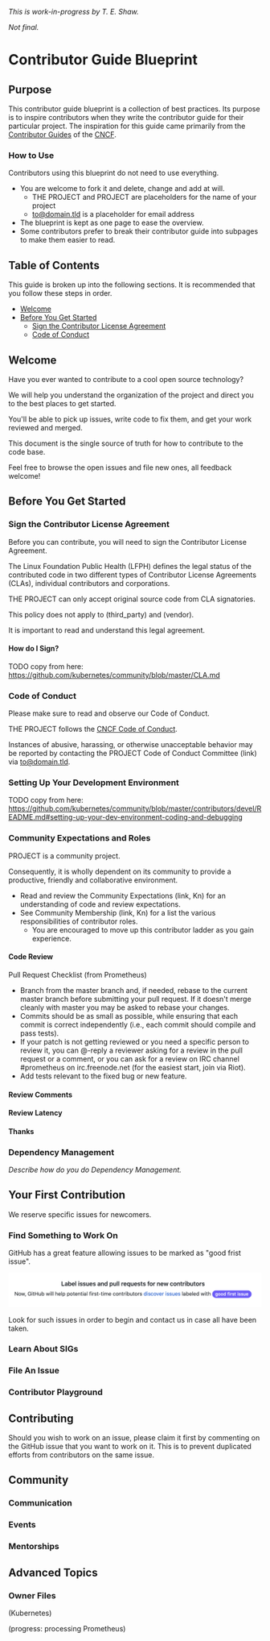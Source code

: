 _This is work-in-progress by T. E. Shaw._

_Not final._

# Contributor Guide Blueprint

## Purpose

This contributor guide blueprint is a collection of best practices. Its purpose is to inspire contributors when they write the contributor guide for their particular project. The inspiration for this guide came primarily from the [Contributor Guides](https://github.com/cncf/contribute) of the [CNCF](https://www.cncf.io).

### How to Use

Contributors using this blueprint do not need to use everything.

* You are welcome to fork it and delete, change and add at will.
  * THE PROJECT and PROJECT are placeholders for the name of your project
  * to@domain.tld is a placeholder for email address
* The blueprint is kept as one page to ease the overview.
* Some contributors prefer to break their contributor guide into subpages to make them easier to read.

## Table of Contents

This guide is broken up into the following sections.
It is recommended that you follow these steps in order.

- [Welcome](#welcome)
- [Before You Get Started](#before-you-get-started)
  - [Sign the Contributor License Agreement](#sign-the-contributor-license-agreement)
  - [Code of Conduct](#code-of-conduct)

## Welcome

Have you ever wanted to contribute to a cool open source technology?

We will help you understand the organization of the project and direct you to the best places to get started.

You'll be able to pick up issues, write code to fix them, and get your work reviewed and merged.

This document is the single source of truth for how to contribute to the code base.

Feel free to browse the open issues and file new ones, all feedback welcome!

## Before You Get Started

### Sign the Contributor License Agreement

Before you can contribute, you will need to sign the Contributor License Agreement.

The Linux Foundation Public Health (LFPH) defines the legal status of the contributed code in two different types of Contributor License Agreements (CLAs), individual contributors and corporations.

THE PROJECT can only accept original source code from CLA signatories.

This policy does not apply to (third_party) and (vendor).

It is important to read and understand this legal agreement.

#### How do I Sign?

TODO copy from here: https://github.com/kubernetes/community/blob/master/CLA.md

### Code of Conduct

Please make sure to read and observe our Code of Conduct.

THE PROJECT follows the [CNCF Code of Conduct](https://github.com/cncf/foundation/blob/master/code-of-conduct.md).

Instances of abusive, harassing, or otherwise unacceptable behavior may be reported by contacting
the PROJECT Code of Conduct Committee (link) via to@domain.tld.

### Setting Up Your Development Environment

TODO copy from here: https://github.com/kubernetes/community/blob/master/contributors/devel/README.md#setting-up-your-dev-environment-coding-and-debugging

### Community Expectations and Roles

PROJECT is a community project.

Consequently, it is wholly dependent on its community to provide a productive, friendly and collaborative environment.

* Read and review the Community Expectations (link, Kn) for an understanding of code and review expectations.
* See Community Membership (link, Kn) for a list the various responsibilities of contributor roles.
  * You are encouraged to move up this contributor ladder as you gain experience.

#### Code Review

Pull Request Checklist (from Prometheus)

- Branch from the master branch and, if needed, rebase to the current master branch before submitting your pull request. If it doesn't merge cleanly with master you may be asked to rebase your changes.
- Commits should be as small as possible, while ensuring that each commit is correct independently (i.e., each commit should compile and pass tests).
- If your patch is not getting reviewed or you need a specific person to review it, you can @-reply a reviewer asking for a review in the pull request or a comment, or you can ask for a review on IRC channel #prometheus on irc.freenode.net (for the easiest start, join via Riot).
- Add tests relevant to the fixed bug or new feature.

#### Review Comments

#### Review Latency

#### Thanks

### Dependency Management

_Describe how do you do Dependency Management._

## Your First Contribution

We reserve specific issues for newcomers.

### Find Something to Work On

GitHub has a great feature allowing issues to be marked as "good frist issue".

![Good First Issue](/images/good-first-issue.png)

Look for such issues in order to begin and contact us in case all have been taken.

### Learn About SIGs

### File An Issue

### Contributor Playground

## Contributing

Should you wish to work on an issue, please claim it first by commenting on the GitHub issue that you want to work on it. This is to prevent duplicated efforts from contributors on the same issue.

## Community

### Communication

### Events

### Mentorships

## Advanced Topics

### Owner Files

(Kubernetes)

(progress: processing Prometheus)
